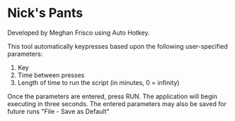 # Nick's Pants
Developed by Meghan Frisco using Auto Hotkey.

This tool automatically keypresses based upon the following user-specified parameters:
1. Key
2. Time between presses
3. Length of time to run the script (in minutes, 0 = infinity)

Once the parameters are entered, press RUN. The application will begin executing in three seconds. The entered parameters may also be saved for future runs "File - Save as Default"
